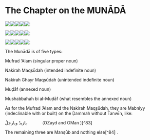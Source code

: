 The Chapter on the MUNĀDĀ
=========================

![](books/0791-science_of_arabic_grammer/images/image001.gif)![](books/0791-science_of_arabic_grammer/images/image002.gif)![](books/0791-science_of_arabic_grammer/images/image003.gif)![](books/0791-science_of_arabic_grammer/images/image004.gif)![](books/0791-science_of_arabic_grammer/images/image005.gif)

![](books/0791-science_of_arabic_grammer/images/image007.gif)![](books/0791-science_of_arabic_grammer/images/image004.gif)![](books/0791-science_of_arabic_grammer/images/image008.gif)![](books/0791-science_of_arabic_grammer/images/image009.gif)![](books/0791-science_of_arabic_grammer/images/image001.gif)

![](books/0791-science_of_arabic_grammer/images/image002.gif)![](books/0791-science_of_arabic_grammer/images/image001.gif)![](books/0791-science_of_arabic_grammer/images/image010.gif)![](books/0791-science_of_arabic_grammer/images/image011.gif)![](books/0791-science_of_arabic_grammer/images/image011.gif)

The Munādā is of five types:

Mufrad ‘Alam (singular proper noun)

Nakirah Maqṣūdah (intended indefinite noun)

Nakirah Ghayr Maqṣūdah (unintended indefinite noun)

Muḍāf (annexed noun)

Mushabbahah bi al-Muḍāf (what resembles the annexed noun)

As for the Mufrad ‘Alam and the Nakirah Maqṣūdah, they are Mabniyy
(indeclinable with or built) on the Ḍammah without Tanwīn, like:

يازيدُ ويارجلُ             (OZayd and OMan )[^83]

The remaining three are Manṣūb and nothing else[^84] .


